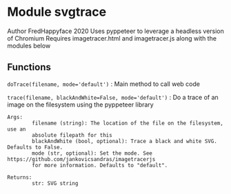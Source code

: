 Module svgtrace
===============
Author FredHappyface 2020
Uses pyppeteer to leverage a headless version of Chromium
Requires imagetracer.html and imagetracer.js along with the modules below

Functions
---------

    
`doTrace(filename, mode='default')`
:   Main method to call web code

    
`trace(filename, blackAndWhite=False, mode='default')`
:   Do a trace of an image on the filesystem using the pyppeteer library
    
    Args:
            filename (string): The location of the file on the filesystem, use an
            absolute filepath for this
            blackAndWhite (bool, optional): Trace a black and white SVG. Defaults to False.
            mode (str, optional): Set the mode. See https://github.com/jankovicsandras/imagetracerjs
            for more information. Defaults to "default".
    
    Returns:
            str: SVG string